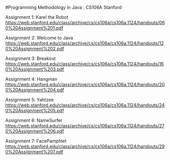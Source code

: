 #Programming Methodology in Java : CS106A Stanford

Assignment 1: Karel the Robot https://web.stanford.edu/class/archive/cs/cs106a/cs106a.1124/handouts/060%20Assignment%201.pdf

Assignment 2: Welcome to Java https://web.stanford.edu/class/archive/cs/cs106a/cs106a.1124/handouts/120%20Assignment%202.pdf

Assignment 3: Breakout https://web.stanford.edu/class/archive/cs/cs106a/cs106a.1124/handouts/160%20Assignment%203.pdf

Assignment 4: Hangman https://web.stanford.edu/class/archive/cs/cs106a/cs106a.1124/handouts/200%20Assignment%204.pdf

Assignment 5: Yahtzee https://web.stanford.edu/class/archive/cs/cs106a/cs106a.1124/handouts/240%20Assignment%205.pdf

Assignment 6: NameSurfer https://web.stanford.edu/class/archive/cs/cs106a/cs106a.1124/handouts/270%20Assignment%206.pdf

Assignment 7: FacePamphlet https://web.stanford.edu/class/archive/cs/cs106a/cs106a.1124/handouts/290%20Assignment%207.pdf
